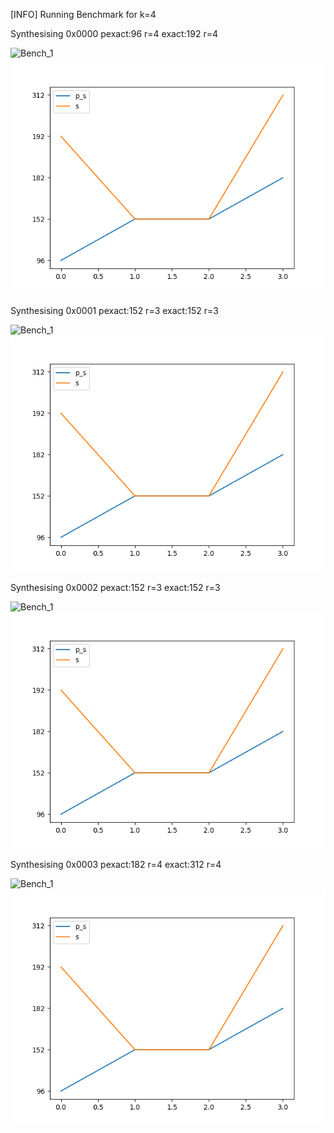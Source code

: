 [INFO] Running Benchmark for k=4

Synthesising 0x0000 pexact:96 r=4 exact:192 r=4

![Bench_1](benchmark_r.png,benchmark_s.png) ![Bench_2](benchmark_s.png)

Synthesising 0x0001 pexact:152 r=3 exact:152 r=3

![Bench_1](benchmark_r.png,benchmark_s.png) ![Bench_2](benchmark_s.png)

Synthesising 0x0002 pexact:152 r=3 exact:152 r=3

![Bench_1](benchmark_r.png,benchmark_s.png) ![Bench_2](benchmark_s.png)

Synthesising 0x0003 pexact:182 r=4 exact:312 r=4

![Bench_1](benchmark_r.png,benchmark_s.png) ![Bench_2](benchmark_s.png)

